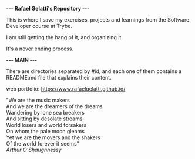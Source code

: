 <strong>--- Rafael Gelatti's Repository ---</strong>

This is where I save my exercises, projects and learnings from the Software Developer course at Trybe.

I am still getting the hang of it, and organizing it.

It's a never ending process.

<strong>--- MAIN ---</strong>

There are directories separated by #id, and each one of them contains a README.md file that explains their content.

web portfolio: https://www.rafaelgelatti.github.io/

"We are the music makers<br>
And we are the dreamers of the dreams<br>
Wandering by lone sea breakers<br>
And sitting by desolate streams<br>
World losers and world forsakers<br>
On whom the pale moon gleams<br>
Yet we are the movers and the shakers<br>
Of the world forever it seems"<br>
<em>Arthur O'Shaughnessy</em>